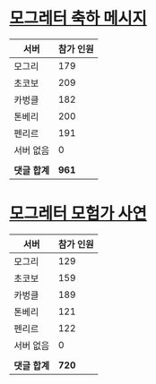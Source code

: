 # [모그레터 축하 메시지](./Event250701_v7_2_10th_moogleletter0.md)

|서버|참가 인원|
|-|-|
|모그리|179|
|초코보|209|
|카벙클|182|
|톤베리|200|
|펜리르|191|
|서버 없음|0|
|||
|**댓글 합계**|**961**|


# [모그레터 모험가 사연](./Event250701_v7_2_10th_moogleletter1.md)

|서버|참가 인원|
|-|-|
|모그리|129|
|초코보|159|
|카벙클|189|
|톤베리|121|
|펜리르|122|
|서버 없음|0|
|||
|**댓글 합계**|**720**|


